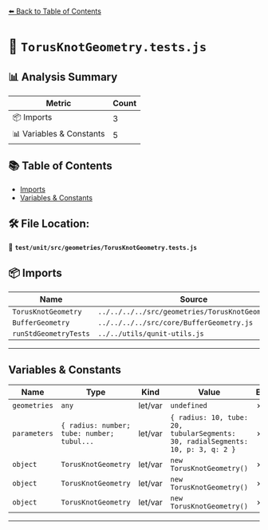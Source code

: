 [⬅️ Back to Table of Contents](../../../../index.md)

# 📄 `TorusKnotGeometry.tests.js`

## 📊 Analysis Summary

| Metric | Count |
|--------|-------|
| 📦 Imports | 3 |
| 📊 Variables & Constants | 5 |

## 📚 Table of Contents

- [Imports](#imports)
- [Variables & Constants](#variables-constants)

## 🛠️ File Location:
📂 **`test/unit/src/geometries/TorusKnotGeometry.tests.js`**

## 📦 Imports

| Name | Source |
|------|--------|
| `TorusKnotGeometry` | `../../../../src/geometries/TorusKnotGeometry.js` |
| `BufferGeometry` | `../../../../src/core/BufferGeometry.js` |
| `runStdGeometryTests` | `../../utils/qunit-utils.js` |


---

## Variables & Constants

| Name | Type | Kind | Value | Exported |
|------|------|------|-------|----------|
| `geometries` | `any` | let/var | `undefined` | ✗ |
| `parameters` | `{ radius: number; tube: number; tubul...` | let/var | `{ radius: 10, tube: 20, tubularSegments: 30, radialSegments: 10, p: 3, q: 2 }` | ✗ |
| `object` | `TorusKnotGeometry` | let/var | `new TorusKnotGeometry()` | ✗ |
| `object` | `TorusKnotGeometry` | let/var | `new TorusKnotGeometry()` | ✗ |
| `object` | `TorusKnotGeometry` | let/var | `new TorusKnotGeometry()` | ✗ |


---